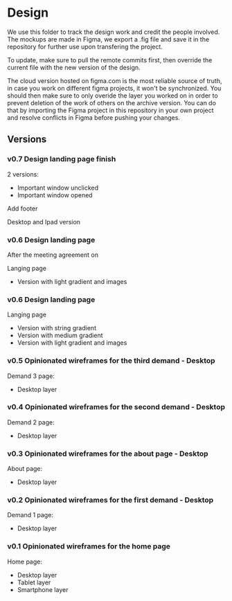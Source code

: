 # Design

We use this folder to track the design work and credit the people involved. The mockups are made in Figma, we export a .fig file and save it in the repository for further use upon transfering the project.

To update, make sure to pull the remote commits first, then override the current file with the new version of the design.

The cloud version hosted on figma.com is the most reliable source of truth, in case you work on different figma projects, it won't be synchronized.
You should then make sure to only overide the layer you worked on in order to prevent deletion of the work of others on the archive version.
You can do that by importing the Figma project in this repository in your own project and resolve conflicts in Figma before pushing your changes.

## Versions

### v0.7 Design landing page finish

2 versions:

- Important window unclicked
- Important window opened

Add footer

Desktop and Ipad version

### v0.6 Design landing page

After the meeting agreement on

Langing page

- Version with light gradient and images

### v0.6 Design landing page

Langing page

- Version with string gradient
- Version with medium gradient
- Version with light gradient and images

### v0.5 Opinionated wireframes for the third demand - Desktop

Demand 3 page:

- Desktop layer

### v0.4 Opinionated wireframes for the second demand - Desktop

Demand 2 page:

- Desktop layer

### v0.3 Opinionated wireframes for the about page - Desktop

About page:

- Desktop layer

### v0.2 Opinionated wireframes for the first demand - Desktop

Demand 1 page:

- Desktop layer

### v0.1 Opinionated wireframes for the home page

Home page:

- Desktop layer
- Tablet layer
- Smartphone layer
